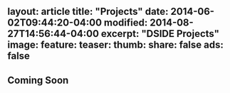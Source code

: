 layout: article
title: "Projects"
date: 2014-06-02T09:44:20-04:00
modified: 2014-08-27T14:56:44-04:00
excerpt: "DSIDE Projects"
image:
  feature:
  teaser:
  thumb:
share: false
ads: false
---

## Coming Soon
